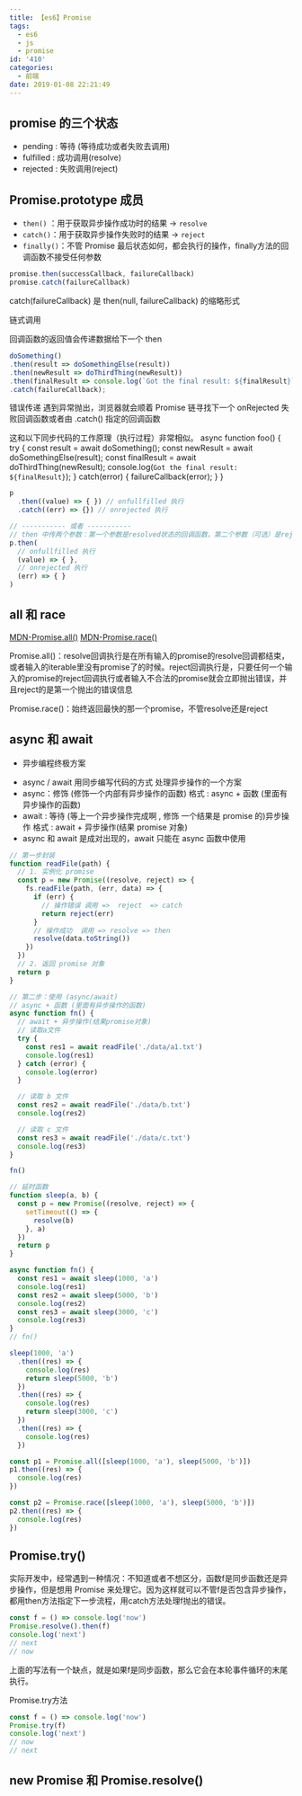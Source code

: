 ```yaml
---
title: 【es6】Promise
tags:
  - es6
  - js
  - promise
id: '410'
categories:
  - 前端
date: 2019-01-08 22:21:49
---
```


## promise 的三个状态

- pending : 等待 (等待成功或者失败去调用)
- fulfilled : 成功调用(resolve)
- rejected : 失败调用(reject)

## Promise.prototype 成员

- `then()` ：用于获取异步操作成功时的结果 -> `resolve`
- `catch()`：用于获取异步操作失败时的结果 -> `reject`
- `finally()`：不管 Promise 最后状态如何，都会执行的操作，finally方法的回调函数不接受任何参数

```js
promise.then(successCallback, failureCallback)
promise.catch(failureCallback)
```

catch(failureCallback) 是 then(null, failureCallback) 的缩略形式

链式调用

回调函数的返回值会传递数据给下一个 then
```js
doSomething()
.then(result => doSomethingElse(result))
.then(newResult => doThirdThing(newResult))
.then(finalResult => console.log(`Got the final result: ${finalResult}`))
.catch(failureCallback);
```

错误传递
遇到异常抛出，浏览器就会顺着 Promise 链寻找下一个 onRejected 失败回调函数或者由 .catch() 指定的回调函数

这和以下同步代码的工作原理（执行过程）非常相似。
async function foo() {
  try {
    const result = await doSomething();
    const newResult = await doSomethingElse(result);
    const finalResult = await doThirdThing(newResult);
    console.log(`Got the final result: ${finalResult}`);
  } catch(error) {
    failureCallback(error);
  }
}


```js
p
  .then((value) => { }) // onfullfilled 执行
  .catch((err) => {}) // onrejected 执行

// ----------- 或者 -----------
// then 中传两个参数：第一个参数是resolved状态的回调函数，第二个参数（可选）是rejected状态的回调函数
p.then(
  // onfullfilled 执行
  (value) => { },
  // onrejected 执行
  (err) => { }
)
```

## all 和 race

[MDN-Promise.all()](https://developer.mozilla.org/zh-CN/docs/Web/JavaScript/Reference/Global_Objects/Promise/all)
[MDN-Promise.race()](https://developer.mozilla.org/zh-CN/docs/Web/JavaScript/Reference/Global_Objects/Promise/race)

Promise.all()：resolve回调执行是在所有输入的promise的resolve回调都结束，或者输入的iterable里没有promise了的时候。reject回调执行是，只要任何一个输入的promise的reject回调执行或者输入不合法的promise就会立即抛出错误，并且reject的是第一个抛出的错误信息

Promise.race()：始终返回最快的那一个promise，不管resolve还是reject

## async 和 await

- 异步编程终极方案

* async / await 用同步编写代码的方式 处理异步操作的一个方案
* async：修饰 (修饰一个内部有异步操作的函数) 格式 : async + 函数 (里面有异步操作的函数)
* await : 等待 (等上一个异步操作完成啊 , 修饰 一个结果是 promise 的)异步操作 格式 : await + 异步操作(结果 promise 对象)
* async 和 await 是成对出现的，await 只能在 async 函数中使用

```js
// 第一步封装
function readFile(path) {
  // 1. 实例化 promise
  const p = new Promise((resolve, reject) => {
    fs.readFile(path, (err, data) => {
      if (err) {
        // 操作错误 调用 =>  reject  => catch
        return reject(err)
      }
      // 操作成功  调用 => resolve => then
      resolve(data.toString())
    })
  })
  // 2. 返回 promise 对象
  return p
}

// 第二步：使用 (async/await)
// async + 函数 (里面有异步操作的函数)
async function fn() {
  // await + 异步操作(结果promise对象)
  // 读取a文件
  try {
    const res1 = await readFile('./data/a1.txt')
    console.log(res1)
  } catch (error) {
    console.log(error)
  }

  // 读取 b 文件
  const res2 = await readFile('./data/b.txt')
  console.log(res2)

  // 读取 c 文件
  const res3 = await readFile('./data/c.txt')
  console.log(res3)
}

fn()
```

```js
// 延时函数
function sleep(a, b) {
  const p = new Promise((resolve, reject) => {
    setTimeout(() => {
      resolve(b)
    }, a)
  })
  return p
}

async function fn() {
  const res1 = await sleep(1000, 'a')
  console.log(res1)
  const res2 = await sleep(5000, 'b')
  console.log(res2)
  const res3 = await sleep(3000, 'c')
  console.log(res3)
}
// fn()

sleep(1000, 'a')
  .then((res) => {
    console.log(res)
    return sleep(5000, 'b')
  })
  .then((res) => {
    console.log(res)
    return sleep(3000, 'c')
  })
  .then((res) => {
    console.log(res)
  })

const p1 = Promise.all([sleep(1000, 'a'), sleep(5000, 'b')])
p1.then((res) => {
  console.log(res)
})

const p2 = Promise.race([sleep(1000, 'a'), sleep(5000, 'b')])
p2.then((res) => {
  console.log(res)
})
```

## Promise.try()

实际开发中，经常遇到一种情况：不知道或者不想区分，函数f是同步函数还是异步操作，但是想用 Promise 来处理它。因为这样就可以不管f是否包含异步操作，都用then方法指定下一步流程，用catch方法处理f抛出的错误。

```js
const f = () => console.log('now')
Promise.resolve().then(f)
console.log('next')
// next
// now
```
上面的写法有一个缺点，就是如果f是同步函数，那么它会在本轮事件循环的末尾执行。

Promise.try方法

```js
const f = () => console.log('now')
Promise.try(f)
console.log('next')
// now
// next
```


## new Promise 和 Promise.resolve()
